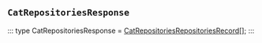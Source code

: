 ## `CatRepositoriesResponse`
:::
type CatRepositoriesResponse = [CatRepositoriesRepositoriesRecord](./CatRepositoriesRepositoriesRecord.md)[];
:::
